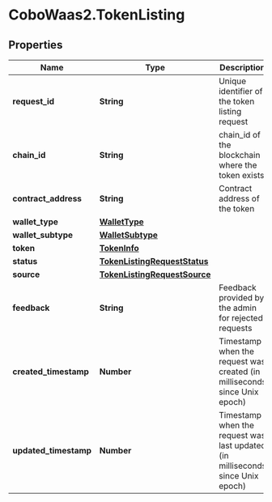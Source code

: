 # CoboWaas2.TokenListing

## Properties

Name | Type | Description | Notes
------------ | ------------- | ------------- | -------------
**request_id** | **String** | Unique identifier of the token listing request | 
**chain_id** | **String** | chain_id of the blockchain where the token exists | 
**contract_address** | **String** | Contract address of the token | 
**wallet_type** | [**WalletType**](WalletType.md) |  | 
**wallet_subtype** | [**WalletSubtype**](WalletSubtype.md) |  | 
**token** | [**TokenInfo**](TokenInfo.md) |  | [optional] 
**status** | [**TokenListingRequestStatus**](TokenListingRequestStatus.md) |  | 
**source** | [**TokenListingRequestSource**](TokenListingRequestSource.md) |  | [optional] 
**feedback** | **String** | Feedback provided by the admin for rejected requests | [optional] 
**created_timestamp** | **Number** | Timestamp when the request was created (in milliseconds since Unix epoch) | [optional] 
**updated_timestamp** | **Number** | Timestamp when the request was last updated (in milliseconds since Unix epoch) | [optional] 


